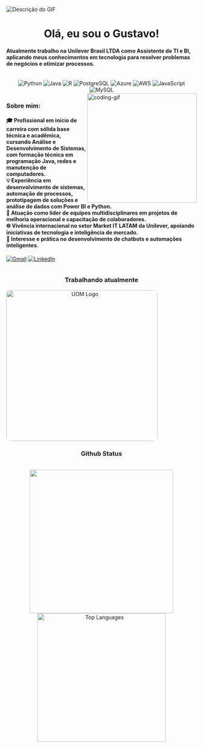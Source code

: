 ![Descrição do GIF](https://cdn-images-1.medium.com/max/918/1*U3WRRwLx3zeDkHmIVGLJdw.gif)

</h1>
<h1 align="center">Olá, eu sou o Gustavo!</h1>

<h4 align="left">Atualmente trabalho na Unilever Brasil LTDA como Assistente de TI e BI, aplicando meus conhecimentos em tecnologia para resolver problemas de negócios e otimizar processos.</h4>

<div align="center"><br/>
  <img alt="Python" src="https://img.shields.io/badge/Python-3776AB?style=for-the-badge&logo=python&logoColor=white" />
  <img alt="Java" src="https://img.shields.io/badge/Java-ED8B00?style=for-the-badge&logo=openjdk&logoColor=white" />
  <img alt="R" src="https://img.shields.io/badge/R-276DC3?style=for-the-badge&logo=r&logoColor=white" />
  <img alt="PostgreSQL" src="https://img.shields.io/badge/PostgreSQL-316192?style=for-the-badge&logo=postgresql&logoColor=white" />
  <img alt="Azure" src="https://img.shields.io/badge/Microsoft_Azure-0089D6?style=for-the-badge&logo=microsoft-azure&logoColor=white" />
  <img alt="AWS" src="https://img.shields.io/badge/Amazon_AWS-232F3E?style=for-the-badge&logo=amazon-aws&logoColor=white" />
  <img alt="JavaScript" src="https://img.shields.io/badge/JavaScript-F7DF1E?style=for-the-badge&logo=javascript&logoColor=black" />
  <img alt="MySQL" src="https://img.shields.io/badge/MySQL-00000F?style=for-the-badge&logo=mysql&logoColor=white" />
</div>

<img src="https://www.animatedimages.org/data/media/562/animated-line-image-0184.gif" width="1920" height=0.4/>

<img align="right" alt="coding-gif" width="290" src="https://media.tenor.com/2unHkuoMLhcAAAAM/data-code.gif">

<h3 align="left">Sobre mim:</h3>

<h4 align="left">
  🎓 Profissional em início de carreira com sólida base técnica e acadêmica, cursando Análise e Desenvolvimento de Sistemas, com formação técnica em programação Java, redes e manutenção de computadores.</br>
  💡 Experiência em desenvolvimento de sistemas, automação de processos, prototipagem de soluções e análise de dados com Power BI e Python.</br>
  🧠 Atuação como líder de equipes multidisciplinares em projetos de melhoria operacional e capacitação de colaboradores.</br>
  🌐 Vivência internacional no setor Market IT LATAM da Unilever, apoiando iniciativas de tecnologia e inteligência de mercado.</br>
  🤖 Interesse e prática no desenvolvimento de chatbots e automações inteligentes.
</h4>


  <a href="mailto:aphexragedev@gmail.com"><img src="https://img.shields.io/badge/Gmail-333333?style=for-the-badge&logo=gmail&logoColor=red" alt="Gmail" /></a> 
  <a href="" target="_blank"><img src="https://img.shields.io/badge/LinkedIn-0077B5?style=for-the-badge&logo=linkedin&logoColor=white" alt="LinkedIn" /></a> 
<br>

<img src="https://www.animatedimages.org/data/media/562/animated-line-image-0184.gif" width="1920" height=0.4/>

<h3 align="center">Trabalhando atualmente</h3>
<div align="center" style="display: flex; gap: 10px;">
    <img src="https://cdn.dribbble.com/userupload/25837132/file/original-84b4c60e674cdeeaaf3aa6bf62dd80e2.gif" alt="UOM Logo" width="400" style="border-radius: 10px;">
</div>

<h3 align="center">Github Status</h3>
<br>
<div align="center">
<img width="380" src="https://github-readme-stats.vercel.app/api?username=Aphexrage&count_private=true&show_icons=true&theme=default&rank_icon=github&border_radius=10"/>

  <img width="340" src="https://github-readme-stats.vercel.app/api/top-langs/?username=Aphexrage&theme=default&hide_border=false&include_all_commits=false&count_private=false&layout=compact" alt="Top Languages">
</div>

<br/><br/>

<img src="https://www.animatedimages.org/data/media/562/animated-line-image-0184.gif" width="1920" height=0.4/>
